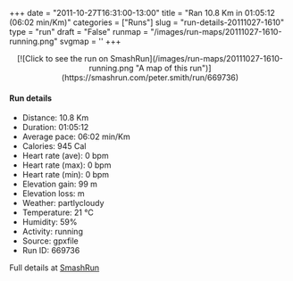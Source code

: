 +++
date = "2011-10-27T16:31:00-13:00"
title = "Ran 10.8 Km in 01:05:12 (06:02 min/Km)"
categories = ["Runs"]
slug = "run-details-20111027-1610"
type = "run"
draft = "False"
runmap = "/images/run-maps/20111027-1610-running.png"
svgmap = '<polyline points="97 75, 100 67, 97 65, 94 65, 86 68, 80 70, 77 74, 67 81, 67 82, 52 87, 50 87, 47 85, 45 79, 40 76, 36 75, 28 79, 17 75, 12 67, 0 56, 5 52, 13 51, 17 49, 27 46, 28 44, 30 43, 37 37, 47 36, 50 35, 51 34, 49 22, 50 19, 51 15, 55 13, 58 13, 57 20, 63 25, 66 28, 80 34, 81 32, 83 31, 83 30">'
+++



<!--more-->

<center>
[![Click to see the run on SmashRun](/images/run-maps/20111027-1610-running.png "A map of this run")](https://smashrun.com/peter.smith/run/669736)
</center>

#### Run details

* Distance: 10.8 Km
* Duration: 01:05:12
* Average pace: 06:02 min/Km
* Calories: 945 Cal
* Heart rate (ave): 0 bpm
* Heart rate (max): 0 bpm
* Heart rate (min): 0 bpm
* Elevation gain: 99 m
* Elevation loss:  m
* Weather: partlycloudy
* Temperature: 21 &deg;C
* Humidity: 59%
* Activity: running
* Source: gpxfile
* Run ID: 669736

Full details at [SmashRun](https://smashrun.com/peter.smith/run/669736)